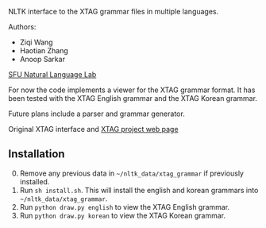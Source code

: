 NLTK interface to the XTAG grammar files in multiple languages.

Authors:

* Ziqi Wang
* Haotian Zhang
* Anoop Sarkar

[SFU Natural Language Lab](http://natlang.cs.sfu.ca/)

For now the code implements a viewer for the XTAG grammar format.
It has been tested with the XTAG English grammar and the XTAG Korean
grammar.

Future plans include a parser and grammar generator.

Original XTAG interface and [XTAG project web page](http://www.cis.upenn.edu/~xtag/)

Installation
------------

0. Remove any previous data in `~/nltk_data/xtag_grammar` if previously installed.
1. Run `sh install.sh`. This will install the english and korean grammars into `~/nltk_data/xtag_grammar`.
2. Run `python draw.py english` to view the XTAG English grammar.
3. Run `python draw.py korean` to view the XTAG Korean grammar.


